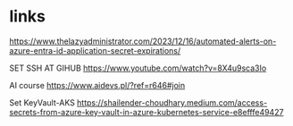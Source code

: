 # links

https://www.thelazyadministrator.com/2023/12/16/automated-alerts-on-azure-entra-id-application-secret-expirations/

SET SSH AT GIHUB
https://www.youtube.com/watch?v=8X4u9sca3Io

AI course
https://www.aidevs.pl/?ref=r646#join

Set KeyVault-AKS
https://shailender-choudhary.medium.com/access-secrets-from-azure-key-vault-in-azure-kubernetes-service-e8efffe49427
